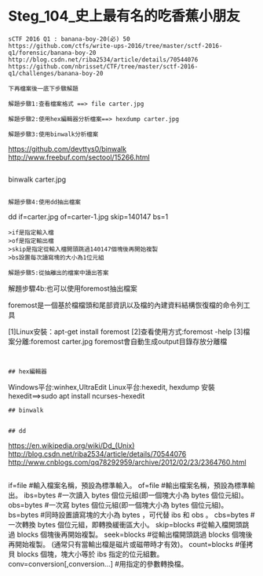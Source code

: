 # Steg_104_史上最有名的吃香蕉小朋友
```
sCTF 2016 Q1 : banana-boy-20(必) 50
https://github.com/ctfs/write-ups-2016/tree/master/sctf-2016-q1/forensic/banana-boy-20
http://blog.csdn.net/riba2534/article/details/70544076
https://github.com/nbrisset/CTF/tree/master/sctf-2016-q1/challenges/banana-boy-20
```
```
下再檔案後一底下步驟解題

解題步驟1:查看檔案格式 ==> file carter.jpg

解題步驟2:使用hex編輯器分析檔案==> hexdump carter.jpg

解題步驟3:使用binwalk分析檔案
```
https://github.com/devttys0/binwalk
http://www.freebuf.com/sectool/15266.html
```
```
binwalk carter.jpg
```

解題步驟4:使用dd抽出檔案
```
dd if=carter.jpg of=carter-1.jpg skip=140147 bs=1
```
>if是指定輸入檔
>of是指定輸出檔
>skip是指定從輸入檔開頭跳過140147個塊後再開始複製
>bs設置每次讀寫塊的大小為1位元組

解題步驟5:從抽離出的檔案中讀出答案

```
解題步驟4b:也可以使用foremost抽出檔案

foremost是一個基於檔檔頭和尾部資訊以及檔的內建資料結構恢復檔的命令列工具

[1]Linux安裝：apt-get install foremost
[2]查看使用方式:foremost -help
[3]檔案分離:foremost carter.jpg
foremost會自動生成output目錄存放分離檔
```


## hex編輯器
```
Windows平台:winhex,UltraEdit
Linux平台:hexedit, hexdump
安裝hexedit==>sudo apt install ncurses-hexedit
```
## binwalk


## dd
```
https://en.wikipedia.org/wiki/Dd_(Unix)
http://blog.csdn.net/riba2534/article/details/70544076
http://www.cnblogs.com/qq78292959/archive/2012/02/23/2364760.html
```
```
if=file #輸入檔案名稱，預設為標準輸入。 
of=file #輸出檔案名稱，預設為標準輸出。 
ibs=bytes #一次讀入 bytes 個位元組(即一個塊大小為 bytes 個位元組)。 
obs=bytes #一次寫 bytes 個位元組(即一個塊大小為 bytes 個位元組)。 
bs=bytes #同時設置讀寫塊的大小為 bytes ，可代替 ibs 和 obs 。 
cbs=bytes #一次轉換 bytes 個位元組，即轉換緩衝區大小。 
skip=blocks #從輸入檔開頭跳過 blocks 個塊後再開始複製。 
seek=blocks #從輸出檔開頭跳過 blocks 個塊後再開始複製。
   (通常只有當輸出檔是磁片或磁帶時才有效)。 
count=blocks #僅拷貝 blocks 個塊，塊大小等於 ibs 指定的位元組數。 
conv=conversion[,conversion...] #用指定的參數轉換檔。
```

